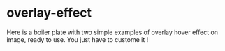 # overlay-effect

Here is a boiler plate with two simple examples of overlay hover effect on image, ready to use. You just have to custome it ! 


